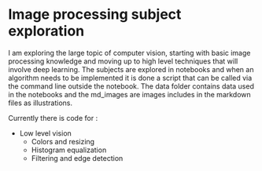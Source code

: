 # Image processing subject exploration

I am exploring the large topic of computer vision, starting with basic image processing knowledge and moving up to high level techniques that will involve deep learning. The subjects are explored in notebooks and when an algorithm needs to be implemented it is done a script that can be called via the command line outside the notebook. The data folder contains data used in the notebooks and the md_images are images includes in the markdown files as illustrations.

Currently there is code for :
* Low level vision
    * Colors and resizing
    * Histogram equalization
    * Filtering and edge detection